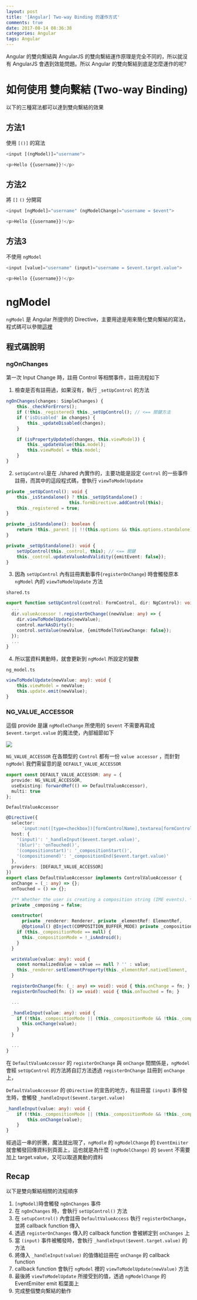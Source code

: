 ```yaml
---
layout: post
title: '[Angular] Two-way Binding 的運作方式'
comments: true
date: 2017-08-14 08:36:38
categories: Angular
tags: Angular
---
```


Angular 的雙向繫結與 AngularJS 的雙向繫結運作原理是完全不同的，所以就沒有 AngularJS 會遇到效能問題。所以 Angular 的雙向繫結到底是怎麼運作的呢?

<!-- more -->

# 如何使用 雙向繫結 (Two-way Binding)

以下的三種寫法都可以達到雙向繫結的效果

## 方法1
使用 `[()]` 的寫法

```typescript
<input [(ngModel)]="username">

<p>Hello {{username}}!</p>
```
## 方法2

將 `[]` `()` 分開寫

```typescript
<input [ngModel]="username" (ngModelChange)="username = $event">

<p>Hello {{username}}!</p>
```
## 方法3
不使用 `ngModel` 

```typescript
<input [value]="username" (input)="username = $event.target.value">

<p>Hello {{username}}!</p>
```



# ngModel
`ngModel` 是 Angular 所提供的 Directive，主要用途是用來簡化雙向繫結的寫法，程式碼可以參閱[這裡](https://github.com/angular/angular/blob/master/packages/forms/src/directives/ng_model.ts)

## 程式碼說明
### ngOnChanges

第一次 Input Change 時，註冊 Control 等相關事件，註冊流程如下
1. 檢查是否有註冊過，如果沒有，執行 `_setUpControl` 的方法
```typescript
ngOnChanges(changes: SimpleChanges) {
    this._checkForErrors();
    if (!this._registered) this._setUpControl(); // <== 關鍵方法
    if ('isDisabled' in changes) {
        this._updateDisabled(changes);
    }

    if (isPropertyUpdated(changes, this.viewModel)) {
        this._updateValue(this.model);
        this.viewModel = this.model;
    }
}
```  
2.  `setUpControl`是在 ./shared 內實作的，主要功能是設定 `Control` 的一些事件註冊，而其中的這段程式碼，會執行 `viewToModelUpdate`

```typescript
private _setUpControl(): void {
    this._isStandalone() ? this._setUpStandalone() :
                        this.formDirective.addControl(this);
    this._registered = true;
}

private _isStandalone(): boolean {
    return !this._parent || !!(this.options && this.options.standalone);
}

private _setUpStandalone(): void {
    setUpControl(this._control, this); // <== 關鍵
    this._control.updateValueAndValidity({emitEvent: false});
}
```
3. 因為 `setUpControl` 內有註冊異動事件(`registerOnChange`) 時會觸發原本 `ngModel` 內的 `viewToModelUpdate` 方法

`shared.ts`
```typescript
export function setUpControl(control: FormControl, dir: NgControl): void {
  ...
  dir.valueAccessor !.registerOnChange((newValue: any) => {
    dir.viewToModelUpdate(newValue);
    control.markAsDirty();
    control.setValue(newValue, {emitModelToViewChange: false});
  });
  ...
}  
```
4. 所以當資料異動時，就會更新到 `ngModel` 所設定的變數

`ng_model.ts` 
```typescript
viewToModelUpdate(newValue: any): void {
    this.viewModel = newValue;
    this.update.emit(newValue);
}
```
### NG_VALUE_ACCESSOR
這個 provide 是讓 `ngModleChange` 所使用的 `$event` 不需要再寫成 `$event.target.value` 的魔法使，內部細節如下

![](http://i.imgur.com/Qsb228V.png)

`NG_VALUE_ACCESSOR` 在各類型的 `Control` 都有一份 `value accessor` ，而針對 `ngModel` 我們需留意的是 `DEFAULT_VALUE_ACCESSOR`

```typescript
export const DEFAULT_VALUE_ACCESSOR: any = {
  provide: NG_VALUE_ACCESSOR,
  useExisting: forwardRef(() => DefaultValueAccessor),
  multi: true
};
```

`DefaultValueAccessor`

```typescript
@Directive({
  selector:
      'input:not([type=checkbox])[formControlName],textarea[formControlName],input:not([type=checkbox])[formControl],textarea[formControl],input:not([type=checkbox])[ngModel],textarea[ngModel],[ngDefaultControl]',
  host: {
    '(input)': '_handleInput($event.target.value)',
    '(blur)': 'onTouched()',
    '(compositionstart)': '_compositionStart()',
    '(compositionend)': '_compositionEnd($event.target.value)'
  },
  providers: [DEFAULT_VALUE_ACCESSOR]
})
export class DefaultValueAccessor implements ControlValueAccessor {
  onChange = (_: any) => {};
  onTouched = () => {};

  /** Whether the user is creating a composition string (IME events). */
  private _composing = false;

  constructor(
      private _renderer: Renderer, private _elementRef: ElementRef,
      @Optional() @Inject(COMPOSITION_BUFFER_MODE) private _compositionMode: boolean) {
    if (this._compositionMode == null) {
      this._compositionMode = !_isAndroid();
    }
  }

  writeValue(value: any): void {
    const normalizedValue = value == null ? '' : value;
    this._renderer.setElementProperty(this._elementRef.nativeElement, 'value', normalizedValue);
  }

  registerOnChange(fn: (_: any) => void): void { this.onChange = fn; }
  registerOnTouched(fn: () => void): void { this.onTouched = fn; }

  ...

  _handleInput(value: any): void {
    if (!this._compositionMode || (this._compositionMode && !this._composing)) {
      this.onChange(value);
    }
  }

  ...
}

```
在 `DefaultValueAccessor` 的 `registerOnChange` 與 `onChange` 間關係是，`ngModel` 會經 `setUpControl` 的方法將自訂方法透過 `registerOnChange` 註冊到 `onChange` 上，

`DefaultValueAccessor` 的 `@Directive` 的宣告的地方，有註冊當 `(input)` 事件發生時，會觸發 `_handleInput($event.target.value)`

```typescript
_handleInput(value: any): void {
    if (!this._compositionMode || (this._compositionMode && !this._composing)) {
        this.onChange(value);
    }
}
```

經過這一串的折騰，魔法就出現了，`ngModle` 的 `ngModelChange` 的 `EventEmiiter` 就會觸發回傳資料到頁面上，這也就是為什麼 `(ngModelChange)` 的 `$event` 不需要加上 target.value，又可以取道異動的資料

## Recap
以下是雙向繫結相關的流程順序
1. `[ngModel]`時會觸發 `ngOnChanges` 事件
2. 在 `ngOnChanges` 時，會執行 `setUpControl()` 方法
3. 在 `setupControl()` 內會註冊 `DefaultValueAccess` 執行 `registerOnChange`，並將 callback function 傳入
4. 透過 `registerOnChanges` 傳入的 callback function 會被綁定到 `onChanges` 上
5. 當 `(input)` 事件被觸發時，會執行 `_handleInput($event.target.value)` 的方法
6. 將傳入 `_handleInput(value)` 的值傳給註冊在 `onChange` 的 callback function
7. callback function 會執行 `ngModel` 裡的 `viewToModelUpdate(newValue)` 方法
8. 最後將 `viewToModelUpdate` 所接受到的值，透過 `ngModelChange` 的 EventEmiiter emit 稻葉面上
9. 完成整個雙向繫結的動作